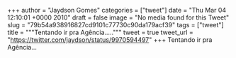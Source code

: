 
+++
author = "Jaydson Gomes"
categories = ["tweet"]
date = "Thu Mar 04 12:10:01 +0000 2010"
draft = false
image = "No media found for this Tweet"
slug = "79b54a938916827cd9101c77730c90da179acf39"
tags = ["tweet"]
title = """Tentando ir pra Agência....."""
tweet = true
tweet_url = "https://twitter.com/jaydson/status/9970594497"
+++
Tentando ir pra Agência...
